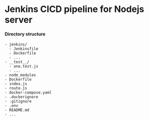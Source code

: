 # Jenkins CICD pipeline for Nodejs server

#### Directory structure

```
- jenkins/
  - Jenkinsfile
  - Dockerfile
  - ...
- __test__/
  - one.test.js
  - ...
- node_modules
- Dockerfile
- index.js
- route.js
- docker-compose.yaml
- .dockerignore
- .gitignore
- .env
- README.md
- ...
```
